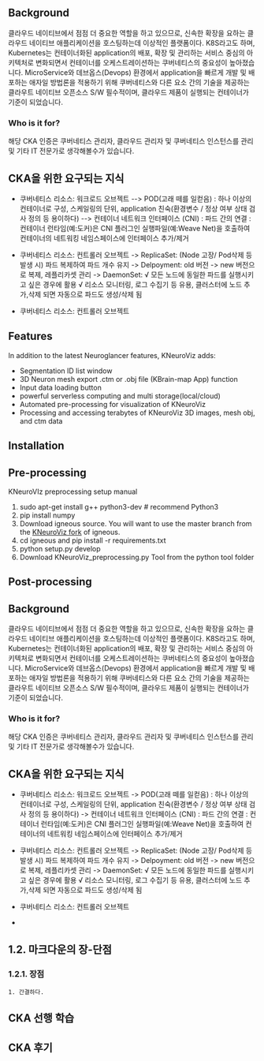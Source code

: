 ## Background
클라우드 네이티브에서 점점 더 중요한 역할을 하고 있으므로, 신속한 확장을 요하는 클라우드 네이티브 애플리케이션을 호스팅하는데 이상적인 플랫폼이다.
K8S라고도 하며, Kubernetes는 컨테이너화된 application의 배포, 확장 및 관리하는 서비스 중심의 아키텍처로 변화되면서 컨테이너를 오케스트레이션하는 
쿠버네티스의 중요성이 높아졌습니다. MicroService와 데브옵스(Devops) 환경에서 application을 빠르게 개발 및 배포하는 애자일 방법론을 적용하기 위해
쿠버네티스와 다른 요소 간의 기술을 제공하는 클라우트 네이티브 오픈소스 S/W 필수적이며, 클라우드 제품이 실행되는 컨테이너가 기준이 되었습니다.

### Who is it for?
해당 CKA 인증은 쿠버네티스 관리자, 클라우드 관리자 및 쿠버네티스 인스턴스를 관리 및 기타 IT 전문가로 생각해볼수가 있습니다.

## CKA을 위한 요구되는 지식
- 쿠버네티스 리소스: 워크로드 오브젝트
	--> POD(고래 떼를 일컫음) : 하나 이상의 컨테이너로 구성, 스케일링의 단위, application 친숙(환경변수 / 정상 여부 상태 검사 정의 등 용이하다)
	--> 컨테이너 네트워크 인터페이스 (CNI) : 파드 간의 연결
	: 컨테이너 런타임(예:도커)은 CNI 플러그인 실행파일(예:Weave Net)을 호출하여 컨테이너의 네트워킹 네임스페이스에 인터페이스 추가/제거

- 쿠버네티스 리소스: 컨트롤러 오브젝트
	-> ReplicaSet: (Node 고장/ Pod삭제 등 발생 시) 파드 복제하여 파드 개수 유지
	-> Delpoyment: old 버전 -> new 버전으로 복제, 레플리카셋 관리
	-> DaemonSet:
		√ 모든 노드에 동일한 파드를 실행시키고 싶은 경우에 활용
		√ 리소스 모니터링, 로그 수집기 등 유용, 클러스터에 노드 추가,삭제 되면 자동으로 파드도 생성/삭제 됨

- 쿠버네티스 리소스: 컨트롤러 오브젝트

## Features
In addition to the latest Neuroglancer features, KNeuroViz adds:
- Segmentation ID list window
- 3D Neuron mesh export .ctm or .obj file (KBrain-map App) function 
- Input data loading button
- powerful serverless computing and multi storage(local/cloud)
- Automated pre-processing for visualization of KNeuroViz
- Processing and accessing terabytes of KNeuroViz 3D images, mesh obj, and ctm data

## Installation
## Pre-processing
KNeuroVIz preprocessing setup manual

1. sudo apt-get install g++ python3-dev # recommend Python3
2. pip install numpy
3. Download igneous source. You will want to use the master branch from the [KNeuroViz fork](https://github.com/KBRI-NCRG/igneous) of igneous.
4. cd igneous and pip install -r requirements.txt
5. python setup.py develop
6. Download KNeuroViz_preprocessing.py Tool from the python tool folder

## Post-processing




## Background
클라우드 네이티브에서 점점 더 중요한 역할을 하고 있으므로, 신속한 확장을 요하는 클라우드 네이티브 애플리케이션을 호스팅하는데 
이상적인 플랫폼이다. K8S라고도 하며, Kubernetes는 컨테이너화된 application의 배포, 확장 및 관리하는 서비스 중심의 아키텍처로 변화되면서 컨테이너를 오케스트레이션하는 쿠버네티스의 중요성이 높아졌습니다. MicroService와 데브옵스(Devops) 환경에서 application을 빠르게 개발 및 배포하는 애자일 방법론을 적용하기 위해 쿠버네티스와 다른 요소 간의 기술을 제공하는 클라우트 네이티브 오픈소스 S/W 필수적이며, 클라우드 제품이 실행되는 컨테이너가 기준이 되었습니다. 
### Who is it for?
해당 CKA 인증은 쿠버네티스 관리자, 클라우드 관리자 및 쿠버네티스 인스턴스를 관리 및 기타 IT 전문가로 생각해볼수가 있습니다.

## CKA을 위한 요구되는 지식
- 쿠버네티스 리소스: 워크로드 오브젝트
	-> POD(고래 떼를 일컫음) : 하나 이상의 컨테이너로 구성, 스케일링의 단위, application 친숙(환경변수 / 정상 여부 상태 검사 정의 등 용이하다)
	-> 컨테이너 네트워크 인터페이스 (CNI) : 파드 간의 연결
	: 컨테이너 런타임(예:도커)은 CNI 플러그인 실행파일(예:Weave Net)을 호출하여 컨테이너의 네트워킹 네임스페이스에 인터페이스 추가/제거

- 쿠버네티스 리소스: 컨트롤러 오브젝트
	-> ReplicaSet: (Node 고장/ Pod삭제 등 발생 시) 파드 복제하여 파드 개수 유지
	-> Delpoyment: old 버전 -> new 버전으로 복제, 레플리카셋 관리
	-> DaemonSet:
		√ 모든 노드에 동일한 파드를 실행시키고 싶은 경우에 활용
		√ 리소스 모니터링, 로그 수집기 등 유용, 클러스터에 노드 추가,삭제 되면 자동으로 파드도 생성/삭제 됨

- 쿠버네티스 리소스: 컨트롤러 오브젝트
-

## 1.2. 마크다운의 장-단점
### 1.2.1. 장점
	1. 간결하다.
	
## CKA 선행 학습


## CKA 후기
